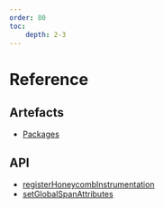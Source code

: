 ```yaml
---
order: 80
toc:
    depth: 2-3
---
```


# Reference

## Artefacts

- [Packages](./packages.md)

## API

- [registerHoneycombInstrumentation](./registerHoneycombInstrumentation.md)
- [setGlobalSpanAttributes](./setGlobalSpanAttributes.md)
